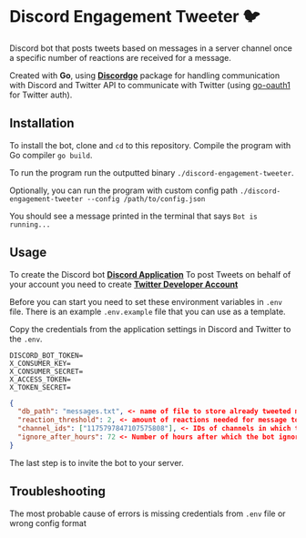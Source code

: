 # Discord Engagement Tweeter 🐦

Discord bot that posts tweets based on messages in a server channel once a specific number of reactions are received for a message.

Created with **Go**, using **[Discordgo](https://github.com/bwmarrin/discordgo)** package for handling communication with Discord and Twitter API
to communicate with Twitter (using [go-oauth1](github.com/klaidas/go-oauth1) for Twitter auth).

## Installation

To install the bot, clone and `cd` to this repository. Compile the program with Go compiler `go build`.

To run the program run the outputted binary `./discord-engagement-tweeter`.

Optionally, you can run the program with custom config path `./discord-engagement-tweeter --config /path/to/config.json`

You should see a message printed in the terminal that says `Bot is running...`

## Usage

To create the Discord bot **[Discord Application](https://discord.com/developers/applications?new_application=true)**
To post Tweets on behalf of your account you need to create **[Twitter Developer Account](https://developer.twitter.com/en)**

Before you can start you need to set these environment variables in `.env` file. There is an example `.env.example` file that you can use as a template.

Copy the credentials from the application settings in Discord and Twitter to the `.env`.

```
DISCORD_BOT_TOKEN=
X_CONSUMER_KEY=
X_CONSUMER_SECRET=
X_ACCESS_TOKEN=
X_TOKEN_SECRET=
```

```json
{
  "db_path": "messages.txt", <- name of file to store already tweeted messages to avoid duplicate tweets
  "reaction_threshold": 2, <- amount of reactions needed for message to be posted on Twitter
  "channel_ids": ["1175797847107575808"], <- IDs of channels in which the bot listens to reactions
  "ignore_after_hours": 72 <- Number of hours after which the bot ignores the new reactions (To avoid tweeting old messages)
}
```

The last step is to invite the bot to your server.

## Troubleshooting

The most probable cause of errors is missing credentials from `.env` file or wrong config format
